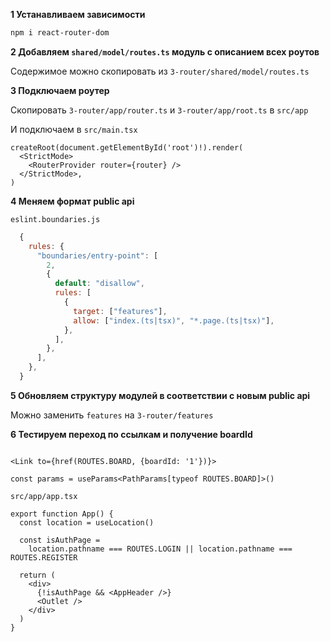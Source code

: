 **1 Устанавливаем зависимости**

```bash
npm i react-router-dom
```

**2 Добавляем `shared/model/routes.ts` модуль с описанием всех роутов**

Содержимое можно скопировать из `3-router/shared/model/routes.ts`

**3 Подключаем роутер**

Скопировать `3-router/app/router.ts` и `3-router/app/root.ts` в `src/app`

И подключаем в `src/main.tsx`

```tsx
createRoot(document.getElementById('root')!).render(
  <StrictMode>
    <RouterProvider router={router} />
  </StrictMode>,
)
```

**4 Меняем формат public api**

`eslint.boundaries.js`

```js
  {
    rules: {
      "boundaries/entry-point": [
        2,
        {
          default: "disallow",
          rules: [
            {
              target: ["features"],
              allow: ["index.(ts|tsx)", "*.page.(ts|tsx)"],
            },
          ],
        },
      ],
    },
  }
```

**5 Обновляем структуру модулей в соответствии с новым public api**

Можно заменить `features` на `3-router/features`

**6 Тестируем переход по ссылкам и получение boardId**

```tsx

<Link to={href(ROUTES.BOARD, {boardId: '1'})}>
```

```tsx
const params = useParams<PathParams[typeof ROUTES.BOARD]>()
```

`src/app/app.tsx`

```tsx
export function App() {
  const location = useLocation()

  const isAuthPage =
    location.pathname === ROUTES.LOGIN || location.pathname === ROUTES.REGISTER

  return (
    <div>
      {!isAuthPage && <AppHeader />}
      <Outlet />
    </div>
  )
}
```
